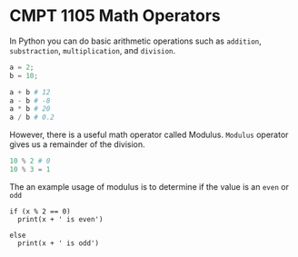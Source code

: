 # CMPT 1105 Math Operators

In Python you can do basic arithmetic operations such as `addition`, `substraction`, `multiplication`, and `division`.

```python
a = 2;
b = 10;

a + b # 12
a - b # -8
a * b # 20
a / b # 0.2
```

However, there is a useful math operator called Modulus. `Modulus` operator gives us a remainder of the division.

```python
10 % 2 # 0
10 % 3 = 1
```

The an example usage of modulus is to determine if the value is an `even` or `odd`

```
if (x % 2 == 0)
  print(x + ' is even')

else
  print(x + ' is odd')
```
